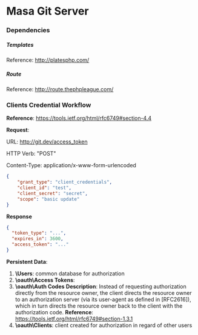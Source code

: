 # Masa Git Server

### Dependencies

##### Templates

Reference: http://platesphp.com/

##### Route

Reference: http://route.thephpleague.com/

### Clients Credential Workflow

**Reference**: https://tools.ietf.org/html/rfc6749#section-4.4

**Request**:

URL: http://git.dev/access_token

HTTP Verb: "POST"

Content-Type: application/x-www-form-urlencoded
```json
{
	"grant_type": "client_credentials",
	"client_id": "test",
	"client_secret": "secret",
	"scope": "basic update"
}
```
**Response**
```json
{
  "token_type": "...",
  "expires_in": 3600,
  "access_token": "..."
}
```
**Persistent Data**:
1. **\Users**: common database for authorization
2. **\oauth\Access Tokens**: 
3. **\oauth\Auth Codes**
**Description**: Instead of requesting authorization directly from the resource owner, the client directs the resource owner to an authorization server (via its user-agent as defined in [RFC2616]), which in turn directs the resource owner back to the client with the authorization code.
**Reference**: https://tools.ietf.org/html/rfc6749#section-1.3.1 
4. **\oauth\Clients**: client created for authorization in regard of other users
